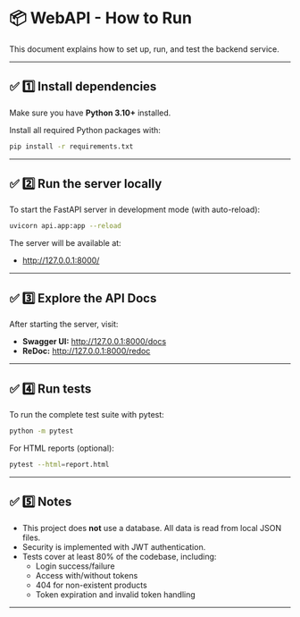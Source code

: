 # 📦 WebAPI - How to Run

This document explains how to set up, run, and test the backend service.

---

## ✅ 1️⃣ Install dependencies

Make sure you have **Python 3.10+** installed.

Install all required Python packages with:

```bash
pip install -r requirements.txt
```

---

## ✅ 2️⃣ Run the server locally

To start the FastAPI server in development mode (with auto-reload):

```bash
uvicorn api.app:app --reload
```

The server will be available at:

- http://127.0.0.1:8000/

---

## ✅ 3️⃣ Explore the API Docs

After starting the server, visit:

- **Swagger UI:** http://127.0.0.1:8000/docs
- **ReDoc:** http://127.0.0.1:8000/redoc

---

## ✅ 4️⃣ Run tests

To run the complete test suite with pytest:

```bash
python -m pytest
```

For HTML reports (optional):

```bash
pytest --html=report.html
```

---

## ✅ 5️⃣ Notes

- This project does **not** use a database. All data is read from local JSON files.
- Security is implemented with JWT authentication.
- Tests cover at least 80% of the codebase, including:
  - Login success/failure
  - Access with/without tokens
  - 404 for non-existent products
  - Token expiration and invalid token handling

---

